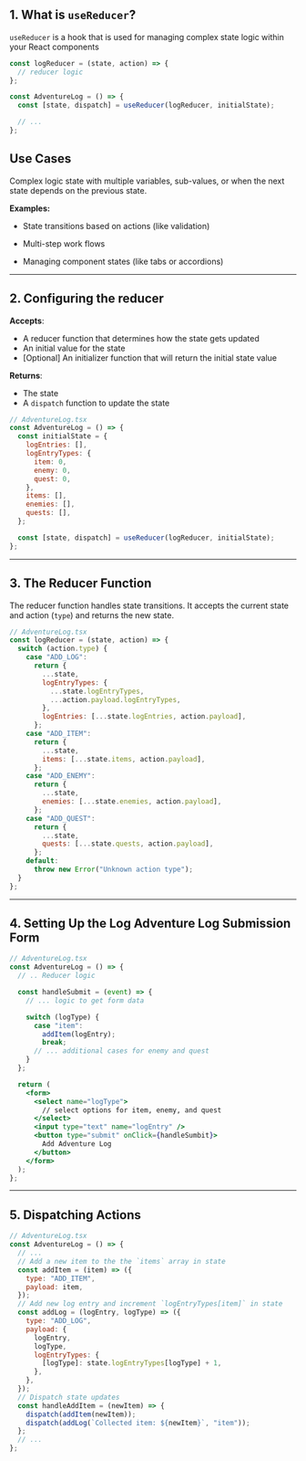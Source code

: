 ## 1. What is `useReducer`?

`useReducer` is a hook that is used for managing complex state logic within your React components

```jsx
const logReducer = (state, action) => {
  // reducer logic
};

const AdventureLog = () => {
  const [state, dispatch] = useReducer(logReducer, initialState);

  // ...
};
```

## Use Cases

Complex logic state with multiple variables, sub-values, or when the next state depends on the previous state.

**Examples:**

- State transitions based on actions (like validation)

- Multi-step work flows

- Managing component states (like tabs or accordions)

<hr/>

## 2. Configuring the reducer

**Accepts**:

- A reducer function that determines how the state gets updated
- An initial value for the state
- [Optional] An initializer function that will return the initial state value

**Returns**:

- The state
- A `dispatch` function to update the state

```jsx
// AdventureLog.tsx
const AdventureLog = () => {
  const initialState = {
    logEntries: [],
    logEntryTypes: {
      item: 0,
      enemy: 0,
      quest: 0,
    },
    items: [],
    enemies: [],
    quests: [],
  };

  const [state, dispatch] = useReducer(logReducer, initialState);
};
```

<hr/>

## 3. The Reducer Function

The reducer function handles state transitions. It accepts the current state and action (`type`) and returns the new state.

```jsx
// AdventureLog.tsx
const logReducer = (state, action) => {
  switch (action.type) {
    case "ADD_LOG":
      return {
        ...state,
        logEntryTypes: {
          ...state.logEntryTypes,
          ...action.payload.logEntryTypes,
        },
        logEntries: [...state.logEntries, action.payload],
      };
    case "ADD_ITEM":
      return {
        ...state,
        items: [...state.items, action.payload],
      };
    case "ADD_ENEMY":
      return {
        ...state,
        enemies: [...state.enemies, action.payload],
      };
    case "ADD_QUEST":
      return {
        ...state,
        quests: [...state.quests, action.payload],
      };
    default:
      throw new Error("Unknown action type");
  }
};
```

<hr />

## 4. Setting Up the Log Adventure Log Submission Form

```jsx
// AdventureLog.tsx
const AdventureLog = () => {
  // .. Reducer logic

  const handleSubmit = (event) => {
    // ... logic to get form data

    switch (logType) {
      case "item":
        addItem(logEntry);
        break;
      // ... additional cases for enemy and quest
    }
  };

  return (
    <form>
      <select name="logType">
        // select options for item, enemy, and quest
      </select>
      <input type="text" name="logEntry" />
      <button type="submit" onClick={handleSumbit}>
        Add Adventure Log
      </button>
    </form>
  );
};
```

<hr />

## 5. Dispatching Actions

```jsx
// AdventureLog.tsx
const AdventureLog = () => {
  // ...
  // Add a new item to the the `items` array in state
  const addItem = (item) => ({
    type: "ADD_ITEM",
    payload: item,
  });
  // Add new log entry and increment `logEntryTypes[item]` in state
  const addLog = (logEntry, logType) => ({
    type: "ADD_LOG",
    payload: {
      logEntry,
      logType,
      logEntryTypes: {
        [logType]: state.logEntryTypes[logType] + 1,
      },
    },
  });
  // Dispatch state updates
  const handleAddItem = (newItem) => {
    dispatch(addItem(newItem));
    dispatch(addLog(`Collected item: ${newItem}`, "item"));
  };
  // ...
};
```
